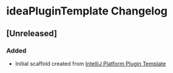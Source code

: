 <!-- Keep a Changelog guide -> https://keepachangelog.com -->

# ideaPluginTemplate Changelog

## [Unreleased]
### Added
- Initial scaffold created from [IntelliJ Platform Plugin Template](https://github.com/JetBrains/intellij-platform-plugin-template)
